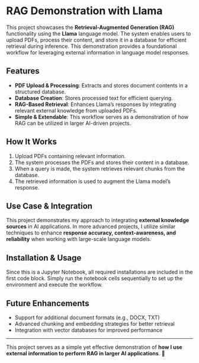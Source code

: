 # RAG Demonstration with Llama

This project showcases the **Retrieval-Augmented Generation (RAG)** functionality using the **Llama** language model. The system enables users to upload PDFs, process their content, and store it in a database for efficient retrieval during inference. This demonstration provides a foundational workflow for leveraging external information in language model responses.

## Features
- **PDF Upload & Processing**: Extracts and stores document contents in a structured database.
- **Database Creation**: Stores processed text for efficient querying.
- **RAG-Based Retrieval**: Enhances Llama’s responses by integrating relevant external knowledge from uploaded PDFs.
- **Simple & Extendable**: This workflow serves as a demonstration of how RAG can be utilized in larger AI-driven projects.

## How It Works
1. Upload PDFs containing relevant information.
2. The system processes the PDFs and stores their content in a database.
3. When a query is made, the system retrieves relevant chunks from the database.
4. The retrieved information is used to augment the Llama model’s response.

## Use Case & Integration
This project demonstrates my approach to integrating **external knowledge sources** in AI applications. In more advanced projects, I utilize similar techniques to enhance **response accuracy, context-awareness, and reliability** when working with large-scale language models.

## Installation & Usage
Since this is a Jupyter Notebook, all required installations are included in the first code block. Simply run the notebook cells sequentially to set up the environment and execute the workflow.

## Future Enhancements
- Support for additional document formats (e.g., DOCX, TXT)
- Advanced chunking and embedding strategies for better retrieval
- Integration with vector databases for improved performance

---
This project serves as a simple yet effective demonstration of **how I use external information to perform RAG in larger AI applications**. 🚀

